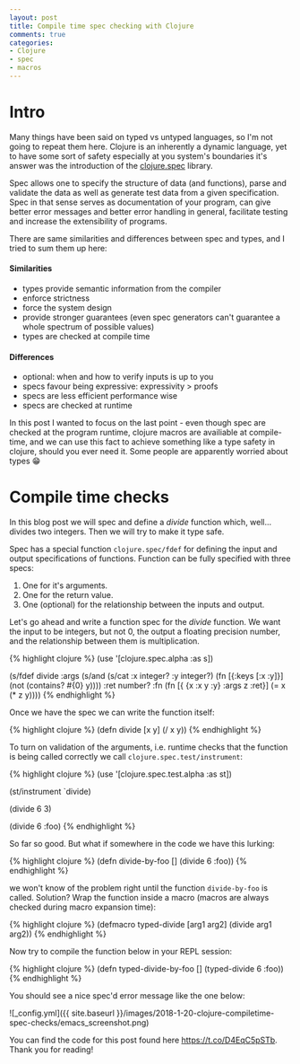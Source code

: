 ```yaml
---
layout: post
title: Compile time spec checking with Clojure
comments: true
categories:
- Clojure
- spec
- macros
---
```


# Intro

Many things have been said on typed vs untyped languages, so I'm not going to repeat them here.
Clojure is an inherently a dynamic language, yet to have some sort of safety especially at you system's boundaries it's answer was the introduction of the [clojure.spec](https://clojure.org/guides/spec) library.

Spec allows one to specify the structure of data (and functions), parse and validate the data as well as generate test data from a given specification.
Spec in that sense serves as documentation of your program, can give better error messages and better error handling in general, facilitate testing and increase the extensibility of programs.

There are same similarities and differences between spec and types, and I tried to sum them up here:

#### Similarities

* types provide semantic information from the compiler
* enforce strictness
* force the system design
* provide stronger guarantees (even spec generators can't guarantee a whole spectrum of possible values)
* types are checked at compile time

#### Differences

* optional: when and how to verify inputs is up to you
* specs favour being expressive: expressivity > proofs
* specs are less efficient performance wise
* specs are checked at runtime

In this post I wanted to focus on the last point - even though spec are checked at the program runtime, clojure macros are availiable at compile-time, and we can use this fact to achieve something like a type safety in clojure, should you ever need it.
Some people are apparently worried about types :grin:

# Compile time checks

In this blog post we will spec and define a *divide* function which, well... divides two integers. Then we will try to make it type safe.

Spec has a special function `clojure.spec/fdef` for defining the input and output specifications of functions. Function can be fully specified with three specs:

1. One for it's arguments.
2. One for the return value.
3. One (optional) for the relationship between the inputs and output.

Let's go ahead and write a function spec for the *divide* function. We want the input to be integers, but not 0, the output a floating precision number, and the relationship between them is multiplication.

{% highlight clojure %}
(use '[clojure.spec.alpha :as s])

(s/fdef divide
        :args (s/and (s/cat :x integer? :y integer?)
                     (fn [{:keys [:x :y]}]
                       (not (contains? #{0} y))))
        :ret number?
        :fn (fn [{ {x :x y :y} :args z :ret}]
              (= x (* z y))))
{% endhighlight %}

Once we have the spec we can write the function itself:

{% highlight clojure %}
(defn divide [x y] (/ x y))
{% endhighlight %}

To turn on validation of the arguments, i.e. runtime checks that the function is being called correctly we call `clojure.spec.test/instrument`:

{% highlight clojure %}
(use '[clojure.spec.test.alpha :as st])

(st/instrument `divide)

(divide 6 3)

(divide 6 :foo)
{% endhighlight %}

So far so good. But what if somewhere in the code we have this lurking:

{% highlight clojure %}
(defn divide-by-foo []
  (divide 6 :foo))
{% endhighlight %}

we won't know of the problem right until the function `divide-by-foo` is called. Solution? Wrap the function inside a macro (macros are always checked during macro expansion time):

{% highlight clojure %}
(defmacro typed-divide [arg1 arg2]
  (divide arg1 arg2))
{% endhighlight %}

Now try to compile the function below in your REPL session:

{% highlight clojure %}
(defn typed-divide-by-foo []
  (typed-divide 6 :foo))
{% endhighlight %}

You should see a nice spec'd error message like the one below:

![_config.yml]({{ site.baseurl }}/images/2018-1-20-clojure-compiletime-spec-checks/emacs_screenshot.png)

You can find the code for this post found here <https://t.co/D4EqC5pSTb>. Thank you for reading!
